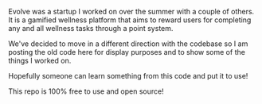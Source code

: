 Evolve was a startup I worked on over the summer with a couple of others. It is a gamified wellness platform that aims to reward users for completing any and all wellness tasks through a point system. 


We've decided to move in a different direction with the codebase so I am posting the old code here for display purposes and to show some of the things I worked on. 


Hopefully someone can learn something from this code and put it to use! 


This repo is 100% free to use and open source! 


